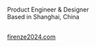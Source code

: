 #

Product Engineer & Designer  
Based in Shanghai, China   

## 

[firenze2024.com](https://firenze2024.com)
